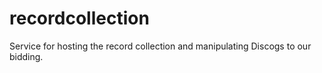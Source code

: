 # recordcollection
Service for hosting the record collection and manipulating Discogs to our bidding.